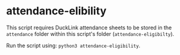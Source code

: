 # attendance-elibility

This script requires DuckLink attendance sheets to be stored in the `attendance` folder within this script's folder (`attendance-eligibilty`).

Run the script using: `python3 attendance-eligibility`.

